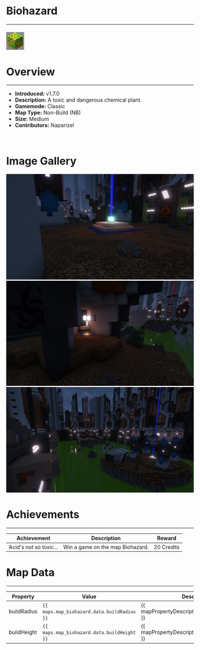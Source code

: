 # Biohazard

***

#### ![biohazardicon](../assets/icons/biohazard-icon.jpg)

# Overview
***
- **Introduced:** v1.7.0
- **Description:** A toxic and dangerous chemical plant.
- **Gamemode:** Classic
- **Map Type:** Non-Build (NB)
- **Size:** Medium
- **Contributors:** Naparizel

<br />  

# Image Gallery
![Biohazard - Beacon](../assets/maps/biohazard/biohazard-beacon.jpg '')
![Biohazard - Spawn](../assets/maps/biohazard/biohazard-spawn.jpg '')
![Biohazard - Middle](../assets/maps/biohazard/biohazard-overview.jpg '')

# Achievements
***

| Achievement | Description | Reward |
| ----- | ----- | ------ |
| Acid's not so toxic... | Win a game on the map Biohazard. | 20 Credits |



# Map Data
***

| Property | Value | Description |
| ----------- | ----------- | ------ |
| buildRadius |`{{ maps.map_biohazard.data.buildRadius }}`| {{ mapPropertyDescriptions.buildRadius.classic }} |
| buildHeight |`{{ maps.map_biohazard.data.buildHeight }}`| {{ mapPropertyDescriptions.buildHeight.classic }} |
